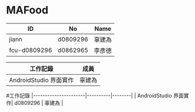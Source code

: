 # MAFood
| ID           | No       | Name   |
|--------------|----------|--------|
| jiann        | d0809296 | 辜建為 |
| fcu-d0809296 | d0862965 | 李彥德 |



|工作記錄 | 成員|
|------ | ----- |
|AndroidStudio 界面實作 | 辜建為|




#工作記錄
|----------------------|----------|--------|
| AndroidStudio 界面實作| d0809296 | 辜建為 |

